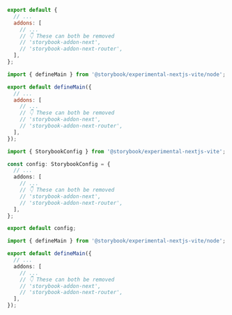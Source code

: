 ```js filename=".storybook/main.js" renderer="react" language="js" tabTitle="CSF 3"
export default {
  // ...
  addons: [
    // ...
    // 👇 These can both be removed
    // 'storybook-addon-next',
    // 'storybook-addon-next-router',
  ],
};
```

```js filename=".storybook/main.js" renderer="react" language="js" tabTitle="CSF Factory 🧪"
import { defineMain } from '@storybook/experimental-nextjs-vite/node';

export default defineMain({
  // ...
  addons: [
    // ...
    // 👇 These can both be removed
    // 'storybook-addon-next',
    // 'storybook-addon-next-router',
  ],
});
```

```ts filename=".storybook/main.ts" renderer="react" language="ts" tabTitle="CSF 3"
import { StorybookConfig } from '@storybook/experimental-nextjs-vite';

const config: StorybookConfig = {
  // ...
  addons: [
    // ...
    // 👇 These can both be removed
    // 'storybook-addon-next',
    // 'storybook-addon-next-router',
  ],
};

export default config;
```

```ts filename=".storybook/main.ts" renderer="react" language="ts" tabTitle="CSF Factory 🧪"
import { defineMain } from '@storybook/experimental-nextjs-vite/node';

export default defineMain({
  // ...
  addons: [
    // ...
    // 👇 These can both be removed
    // 'storybook-addon-next',
    // 'storybook-addon-next-router',
  ],
});
```
